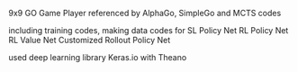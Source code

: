 9x9 GO Game Player referenced by AlphaGo, SimpleGo and MCTS codes

including training codes, making data codes for
SL Policy Net
RL Policy Net
RL Value Net
Customized Rollout Policy Net

used deep learning library
Keras.io with Theano

